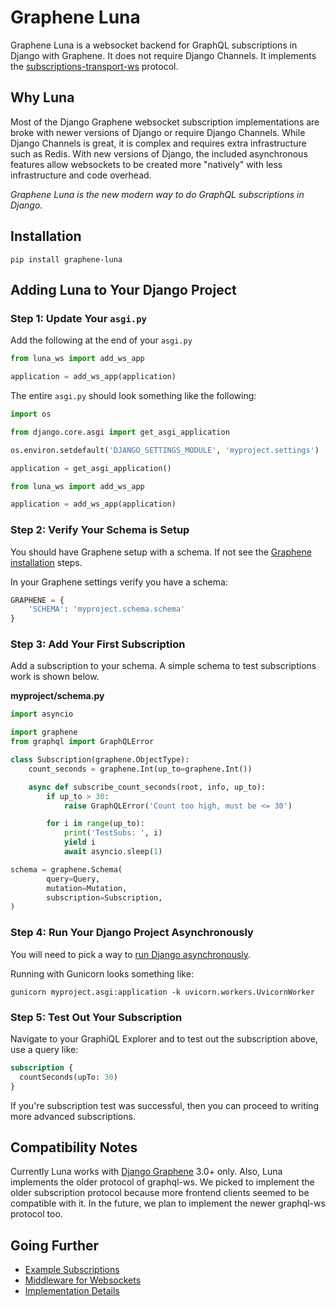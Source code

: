 # Graphene Luna

Graphene Luna is a websocket backend for GraphQL subscriptions in Django with Graphene. It does not require
Django Channels. It implements the [subscriptions-transport-ws](https://github.com/apollographql/subscriptions-transport-ws) protocol.

## Why Luna

Most of the Django Graphene websocket subscription implementations are broke with newer versions of Django or require Django Channels. While Django Channels is great, it is complex and requires extra infrastructure such as Redis. With new versions of Django, the included asynchronous features allow websockets to be created more "natively" with less infrastructure and code overhead.

*Graphene Luna is the new modern way to do GraphQL subscriptions in Django.*

## Installation

`pip install graphene-luna`

## Adding Luna to Your Django Project

### Step 1: Update Your `asgi.py`

Add the following at the end of your `asgi.py`

```python
from luna_ws import add_ws_app

application = add_ws_app(application)
```

The entire `asgi.py` should look something like the following:

```python
import os

from django.core.asgi import get_asgi_application

os.environ.setdefault('DJANGO_SETTINGS_MODULE', 'myproject.settings')

application = get_asgi_application()

from luna_ws import add_ws_app

application = add_ws_app(application)
```

### Step 2: Verify Your Schema is Setup

You should have Graphene setup with a schema. If not see the [Graphene installation](https://docs.graphene-python.org/projects/django/en/latest/installation/) steps.

In your Graphene settings verify you have a schema:

```python
GRAPHENE = {
    'SCHEMA': 'myproject.schema.schema'
}
```

### Step 3: Add Your First Subscription

Add a subscription to your schema. A simple schema to test subscriptions work is shown below.


**myproject/schema.py**

```python
import asyncio

import graphene
from graphql import GraphQLError

class Subscription(graphene.ObjectType):
    count_seconds = graphene.Int(up_to=graphene.Int())

    async def subscribe_count_seconds(root, info, up_to):
        if up_to > 30:
            raise GraphQLError('Count too high, must be <= 30')

        for i in range(up_to):
            print('TestSubs: ', i)
            yield i
            await asyncio.sleep(1)

schema = graphene.Schema(
		query=Query,
		mutation=Mutation,
		subscription=Subscription,
)
```

### Step 4: Run Your Django Project Asynchronously

You will need to pick a way to [run Django asynchronously](https://docs.djangoproject.com/en/4.1/howto/deployment/asgi/).

Running with Gunicorn looks something like:

`gunicorn myproject.asgi:application -k uvicorn.workers.UvicornWorker`

### Step 5: Test Out Your Subscription

Navigate to your GraphiQL Explorer and to test out the subscription above, use a query like:

```graphql
subscription {
  countSeconds(upTo: 30)
}
```

If you're subscription test was successful, then you can proceed to writing more advanced subscriptions.

## Compatibility Notes

Currently Luna works with [Django Graphene](https://github.com/graphql-python/graphene-django) 3.0+ only. Also, Luna implements the older protocol of graphql-ws. We picked to implement the older subscription protocol because more frontend clients seemed to be compatible with it. In the future, we plan to implement the newer graphql-ws protocol too.

## Going Further

- [Example Subscriptions](docs/subs-examples.md)
- [Middleware for Websockets](docs/middleware.md)
- [Implementation Details](docs/details.md)
